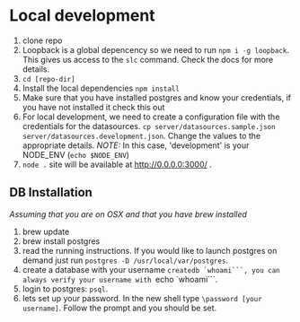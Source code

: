 # Local development

1. clone repo
2. Loopback is a global depencency so we need to run `npm i -g loopback`. This
gives us access to the `slc` command. Check the docs for more details.
3. `cd [repo-dir]`
4. Install the local dependencies `npm install`
5. Make sure that you have installed postgres and know your credentials, if you
have not installed it check this out
6. For local development, we need to create a configuration file with the
credentials for the datasources. `cp server/datasources.sample.json
server/datasources.development.json`. Change the values to the appropriate
details. _NOTE:_ In this case, 'development' is your NODE_ENV (`echo $NODE_ENV`)
7. `node .` site will be available at http://0.0.0.0:3000/ .


## DB Installation

_Assuming that you are on OSX and that you have brew installed_

1. brew update
2. brew install postgres
3. read the running instructions. If you would like to launch postgres on demand
just run `postgres -D /usr/local/var/postgres`.
4. create a database with your username ``createdb `whoami```, you can always
verify your username with ``echo `whoami```.
5. login to postgres: `psql`.
6. lets set up your password. In the new shell type `\password [your username]`.
 Follow the prompt and you should be set.
